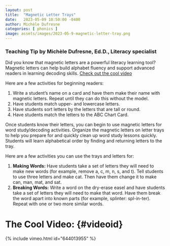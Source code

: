 ```yaml
---
layout: post
title:  "Magnetic Letter Trays"
date:   2023-05-09 10:50:00 -0400
author: Michèle Dufresne
categories: [ phonics ]
image: assets/images/2023-05-9-magnetic-letter-tray.png
---
```

### Teaching Tip by Michèle Dufresne, Ed.D., Literacy specialist

Did you know that magnetic letters are a powerful literacy learning tool? Magnetic letters can help build alphabet fluency and support advanced readers in learning decoding skills.
[Check out the cool video](#videoid)

Here are a few activities for beginning readers:
1.  Write a student’s name on a card and have them make their name with magnetic letters. Repeat until they can do this without the model.
1.  Have students match upper- and lowercase letters.
1.  Have students sort letters by the letters that are tall or round.
1.  Have students match the letters to the ABC Chart Card.

Once students know their letters, you can begin to use magnetic letters for word study/decoding activities. Organize the magnetic letters on letter trays to help you prepare for and quickly clean up word study lessons quickly. Students will learn alphabetical order by finding and returning letters to the tray.

Here are a few activities you can use the trays and letters for:
1.  **Making Words:** Have students take a set of letters they will need to make new words (for example, remove a, c, m, n, s, and t). Tell students to use three letters and make cat. Then have them change it to make can, man, mat, and sat.
1. **Breaking Words:** Write a word on the dry-erase easel and have students take a set of letters they will need to make that word. Have them break the word apart into known parts (for example, splinter: spl-in-ter). Repeat with one or two more similar words.

# The Cool Video: {#videoid}
{% include vimeo.html id="644013955" %}
<p>&nbsp;</p>
